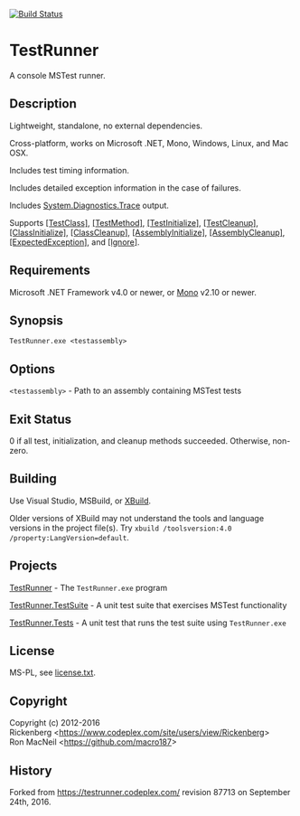 [![Build Status](https://travis-ci.org/macro187/testrunner.svg?branch=master)](https://travis-ci.org/macro187/testrunner)



TestRunner
==========

A console MSTest runner.


Description
-----------

Lightweight, standalone, no external dependencies.

Cross-platform, works on Microsoft .NET, Mono, Windows, Linux, and Mac OSX.

Includes test timing information.

Includes detailed exception information in the case of failures.

Includes [System.Diagnostics.Trace](https://msdn.microsoft.com/en-us/library/system.diagnostics.trace\(v=vs.110\).aspx)
output.

Supports
[\[TestClass\]](https://msdn.microsoft.com/en-us/library/microsoft.visualstudio.testtools.unittesting.testclassattribute.aspx),
[\[TestMethod\]](https://msdn.microsoft.com/en-us/library/microsoft.visualstudio.testtools.unittesting.testmethodattribute.aspx),
[\[TestInitialize\]](https://msdn.microsoft.com/en-us/library/microsoft.visualstudio.testtools.unittesting.testinitializeattribute.aspx),
[\[TestCleanup\]](https://msdn.microsoft.com/en-us/library/microsoft.visualstudio.testtools.unittesting.testcleanupattribute.aspx),
[\[ClassInitialize\]](https://msdn.microsoft.com/en-us/library/microsoft.visualstudio.testtools.unittesting.classinitializeattribute.aspx),
[\[ClassCleanup\]](https://msdn.microsoft.com/en-us/library/microsoft.visualstudio.testtools.unittesting.classcleanupattribute.aspx),
[\[AssemblyInitialize\]](https://msdn.microsoft.com/en-us/library/microsoft.visualstudio.testtools.unittesting.assemblyinitializeattribute.aspx),
[\[AssemblyCleanup\]](https://msdn.microsoft.com/en-us/library/microsoft.visualstudio.testtools.unittesting.assemblycleanupattribute.aspx),
[\[ExpectedException\]](https://msdn.microsoft.com/en-us/library/microsoft.visualstudio.testtools.unittesting.expectedexceptionattribute.aspx),
and
[\[Ignore\]](https://msdn.microsoft.com/en-us/library/microsoft.visualstudio.testtools.unittesting.ignoreattribute.aspx).


Requirements
------------

Microsoft .NET Framework v4.0 or newer, or [Mono](http://www.mono-project.com/) v2.10 or newer.


Synopsis
--------

    TestRunner.exe <testassembly>


Options
-------

`<testassembly>` - Path to an assembly containing MSTest tests


Exit Status
-----------

0 if all test, initialization, and cleanup methods succeeded.  Otherwise, non-zero.


Building
--------

Use Visual Studio, MSBuild, or [XBuild](http://www.mono-project.com/docs/tools+libraries/tools/xbuild/).

Older versions of XBuild may not understand the tools and language versions in the project file(s).
Try `xbuild /toolsversion:4.0 /property:LangVersion=default`.


Projects
--------

[TestRunner](TestRunner) - The `TestRunner.exe` program

[TestRunner.TestSuite](TestRunner.TestSuite) - A unit test suite that exercises MSTest functionality

[TestRunner.Tests](TestRunner.Tests) - A unit test that runs the test suite using `TestRunner.exe`


License
-------

MS-PL, see [license.txt](license.txt).


Copyright
---------

Copyright (c) 2012-2016  
Rickenberg \<<https://www.codeplex.com/site/users/view/Rickenberg>\>  
Ron MacNeil \<<https://github.com/macro187>\>  


History
-------

Forked from <https://testrunner.codeplex.com/> revision 87713 on September 24th, 2016.
